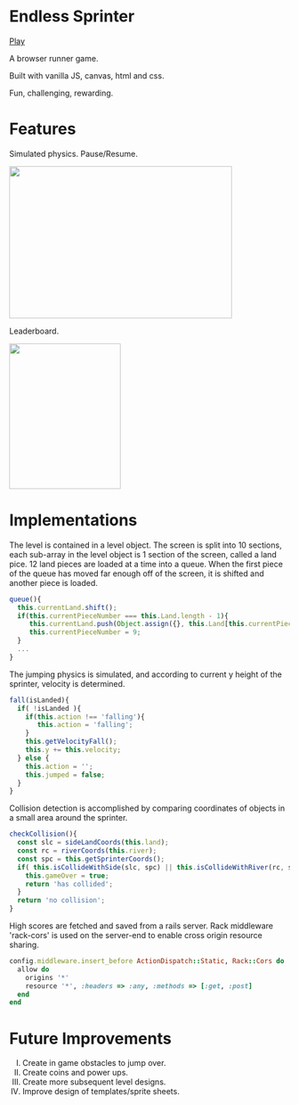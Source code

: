 <h1>Endless Sprinter</h1>
<a href='https://jz-wang.github.io/'>Play</a>
<p>A browser runner game.</p>
<p>Built with vanilla JS, canvas, html and css.</p>
<p>Fun, challenging, rewarding.</p>

<h1>Features</h1>
<p>Simulated physics. Pause/Resume.</p>
<img src='http://res.cloudinary.com/cloudlicious/image/upload/v1476988205/esgame_gyyafl.png'
     width='400'
     height='273'/>
<p>Leaderboard.</p>
<img src='http://res.cloudinary.com/cloudlicious/image/upload/v1476988364/esscore_lw2dwk.png'
     width='200'
     height='261'/>

<h1>Implementations</h1>
<p>The level is contained in a level object. The screen is split into 10 sections, each sub-array in the level object is 1 section of the screen, called a land pice. 12 land pieces are loaded at a time into a queue. When the first piece of the queue has moved far enough off of the screen, it is shifted and another piece is loaded.</p>

```javascript
queue(){
  this.currentLand.shift();
  if(this.currentPieceNumber === this.Land.length - 1){
     this.currentLand.push(Object.assign({}, this.Land[this.currentPieceNumber]));
     this.currentPieceNumber = 9;
  }
  ...
}
```

<p>The jumping physics is simulated, and according to current y height of the sprinter, velocity is determined.</p>

```javascript
fall(isLanded){
  if( !isLanded ){
    if(this.action !== 'falling'){
       this.action = 'falling';
    }
    this.getVelocityFall();
    this.y += this.velocity;
  } else {
    this.action = '';
    this.jumped = false;
  }
}
```

<p>Collision detection is accomplished by comparing coordinates of objects in a small area around the sprinter.</p>

```javascript
checkCollision(){
  const slc = sideLandCoords(this.land);
  const rc = riverCoords(this.river);
  const spc = this.getSprinterCoords();
  if( this.isCollideWithSide(slc, spc) || this.isCollideWithRiver(rc, spc) ){
    this.gameOver = true;
    return 'has collided';
  }
  return 'no collision';
}
```

<p>High scores are fetched and saved from a rails server. Rack middleware 'rack-cors' is used on the server-end to enable cross origin resource sharing.</p>

```ruby
config.middleware.insert_before ActionDispatch::Static, Rack::Cors do
  allow do
    origins '*'
    resource '*', :headers => :any, :methods => [:get, :post]
  end
end
```

<h1>Future Improvements</h1>
<ol>
  <li type='I'>Create in game obstacles to jump over.</li>
  <li type='I'>Create coins and power ups.</li>
  <li type='I'>Create more subsequent level designs.</li>
  <li type='I'>Improve design of templates/sprite sheets.</li>
</ol>
